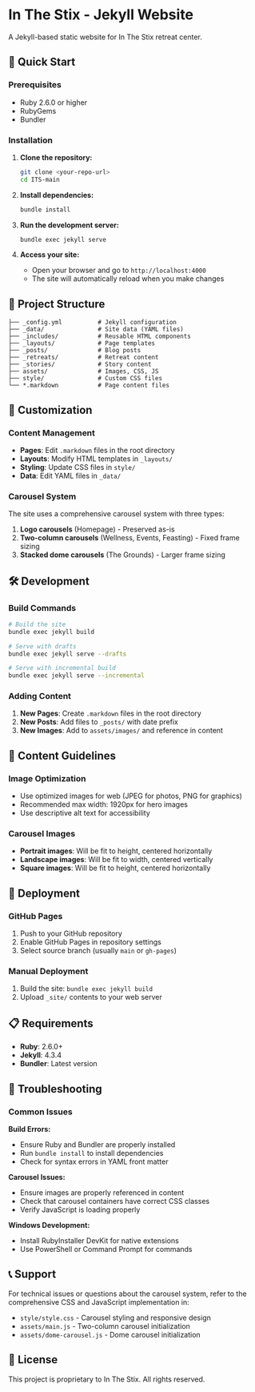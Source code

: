 # In The Stix - Jekyll Website

A Jekyll-based static website for In The Stix retreat center.

## 🚀 Quick Start

### Prerequisites
- Ruby 2.6.0 or higher
- RubyGems
- Bundler

### Installation

1. **Clone the repository:**
   ```bash
   git clone <your-repo-url>
   cd ITS-main
   ```

2. **Install dependencies:**
   ```bash
   bundle install
   ```

3. **Run the development server:**
   ```bash
   bundle exec jekyll serve
   ```

4. **Access your site:**
   - Open your browser and go to `http://localhost:4000`
   - The site will automatically reload when you make changes

## 📁 Project Structure

```
├── _config.yml          # Jekyll configuration
├── _data/               # Site data (YAML files)
├── _includes/           # Reusable HTML components
├── _layouts/            # Page templates
├── _posts/              # Blog posts
├── _retreats/           # Retreat content
├── _stories/            # Story content
├── assets/              # Images, CSS, JS
├── style/               # Custom CSS files
└── *.markdown           # Page content files
```

## 🎨 Customization

### Content Management
- **Pages**: Edit `.markdown` files in the root directory
- **Layouts**: Modify HTML templates in `_layouts/`
- **Styling**: Update CSS files in `style/`
- **Data**: Edit YAML files in `_data/`

### Carousel System
The site uses a comprehensive carousel system with three types:
1. **Logo carousels** (Homepage) - Preserved as-is
2. **Two-column carousels** (Wellness, Events, Feasting) - Fixed frame sizing
3. **Stacked dome carousels** (The Grounds) - Larger frame sizing

## 🛠️ Development

### Build Commands
```bash
# Build the site
bundle exec jekyll build

# Serve with drafts
bundle exec jekyll serve --drafts

# Serve with incremental build
bundle exec jekyll serve --incremental
```

### Adding Content
1. **New Pages**: Create `.markdown` files in the root directory
2. **New Posts**: Add files to `_posts/` with date prefix
3. **New Images**: Add to `assets/images/` and reference in content

## 📝 Content Guidelines

### Image Optimization
- Use optimized images for web (JPEG for photos, PNG for graphics)
- Recommended max width: 1920px for hero images
- Use descriptive alt text for accessibility

### Carousel Images
- **Portrait images**: Will be fit to height, centered horizontally
- **Landscape images**: Will be fit to width, centered vertically  
- **Square images**: Will be fit to height, centered horizontally

## 🚀 Deployment

### GitHub Pages
1. Push to your GitHub repository
2. Enable GitHub Pages in repository settings
3. Select source branch (usually `main` or `gh-pages`)

### Manual Deployment
1. Build the site: `bundle exec jekyll build`
2. Upload `_site/` contents to your web server

## 📋 Requirements

- **Ruby**: 2.6.0+
- **Jekyll**: 4.3.4
- **Bundler**: Latest version

## 🔧 Troubleshooting

### Common Issues

**Build Errors:**
- Ensure Ruby and Bundler are properly installed
- Run `bundle install` to install dependencies
- Check for syntax errors in YAML front matter

**Carousel Issues:**
- Ensure images are properly referenced in content
- Check that carousel containers have correct CSS classes
- Verify JavaScript is loading properly

**Windows Development:**
- Install RubyInstaller DevKit for native extensions
- Use PowerShell or Command Prompt for commands

## 📞 Support

For technical issues or questions about the carousel system, refer to the comprehensive CSS and JavaScript implementation in:
- `style/style.css` - Carousel styling and responsive design
- `assets/main.js` - Two-column carousel initialization
- `assets/dome-carousel.js` - Dome carousel initialization

## 📄 License

This project is proprietary to In The Stix. All rights reserved.
